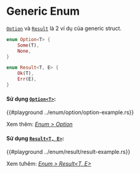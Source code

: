 # Generic Enum

[`Option`] và [`Result`] là 2 ví dụ của generic struct.

```rust
enum Option<T> {
    Some(T),
    None,
}

enum Result<T, E> {
    Ok(T),
    Err(E),
}
```

#### Sử dụng [`Option<T>`]:

{{#playground ../enum/option/option-example.rs}}

Xem thêm: [*Enum > Option<T>*](../enum/option)

#### Sử dụng [`Result<T, E>`]:

{{#playground ../enum/result/result-example.rs}}

Xem tưhêm: [*Enum > Result<T, E>*](../enum/result)

[`Option`]: https://doc.rust-lang.org/std/option/index.html
[`Option<T>`]: https://doc.rust-lang.org/std/option/index.html
[`Result`]: https://doc.rust-lang.org/std/result/index.html
[`Result<T, E>`]: https://doc.rust-lang.org/std/result/index.html
